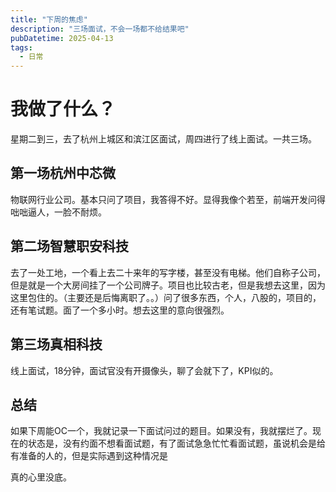 ```yaml
---
title: "下周的焦虑"
description: "三场面试，不会一场都不给结果吧"
pubDatetime: 2025-04-13
tags:
  - 日常
---
```


# 我做了什么？

星期二到三，去了杭州上城区和滨江区面试，周四进行了线上面试。一共三场。

## 第一场杭州中芯微

物联网行业公司。基本只问了项目，我答得不好。显得我像个若至，前端开发问得咄咄逼人，一脸不耐烦。

## 第二场智慧职安科技

去了一处工地，一个看上去二十来年的写字楼，甚至没有电梯。他们自称子公司，但是就是一个大房间挂了一个公司牌子。项目也比较古老，但是我想去这里，因为这里包住的。（主要还是后悔离职了。。）问了很多东西，个人，八股的，项目的，还有笔试题。面了一个多小时。想去这里的意向很强烈。

## 第三场真相科技

线上面试，18分钟，面试官没有开摄像头，聊了会就下了，KPI似的。

## 总结

如果下周能OC一个，我就记录一下面试问过的题目。如果没有，我就摆烂了。现在的状态是，没有约面不想看面试题，有了面试急急忙忙看面试题，虽说机会是给有准备的人的，但是实际遇到这种情况是

真的心里没底。
